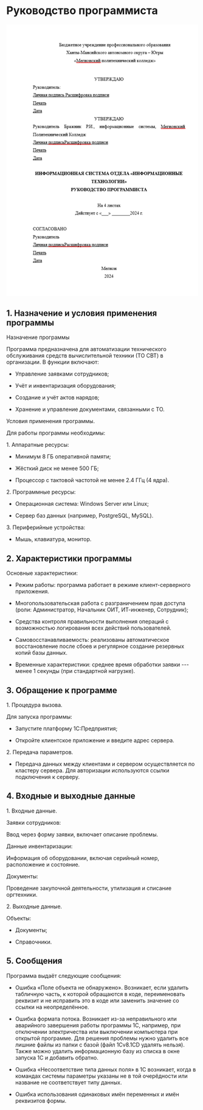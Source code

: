 # Руководство программиста

![](./media/image1.png)

## 1\. Назначение и условия применения программы

Назначение программы

Программа предназначена для автоматизации технического обслуживания
средств вычислительной техники (ТО СВТ) в организации. В функции
включают:

-   Управление заявками сотрудников;

-   Учёт и инвентаризация оборудования;

-   Создание и учёт актов нарядов;

-   Хранение и управление документами, связанными с ТО.

Условия применения программы.

Для работы программы необходимы:

1\. Аппаратные ресурсы:

-   Минимум 8 ГБ оперативной памяти;

-   Жёсткий диск не менее 500 ГБ;

-   Процессор с тактовой частотой не менее 2.4 ГГц (4 ядра).

2\. Программные ресурсы:

-   Операционная система: Windows Server или Linux;

-   Сервер баз данных (например, PostgreSQL, MySQL).

3\. Периферийные устройства:

-   Мышь, клавиатура, монитор.

## 2\. Характеристики программы

Основные характеристики:

-   Режим работы: программа работает в режиме клиент-серверного
    приложения.

-   Многопользовательская работа с разграничением прав доступа (роли:
    Администратор, Начальник ОИТ, ИТ-инженер, Сотрудник);

-   Средства контроля правильности выполнения операций с возможностью
    логирования всех действий пользователей.

-   Самовосстанавливаемость: реализованы автоматическое восстановление
    после сбоев и регулярное создание резервных копий базы данных.

-   Временные характеристики: среднее время обработки заявки --- менее 1
    секунды (при стандартной нагрузке).

## 3\. Обращение к программе

1\. Процедура вызова.

Для запуска программы:

-   Запустите платформу 1С:Предприятия;

-   Откройте клиентское приложение и введите адрес сервера.

2\. Передача параметров.

-   Передача данных между клиентами и сервером осуществляется по
    кластеру сервера. Для авторизации используются ссылки подключения к
    серверу.

## 4\. Входные и выходные данные

1\. Входные данные.

Заявки сотрудников:

Ввод через форму заявки, включает описание проблемы.

Данные инвентаризации:

Информация об оборудовании, включая серийный номер, расположение и
состояние.

Документы:

Проведение закупочной деятельности, утилизация и списание оргтехники.

2\. Выходные данные.

Объекты:

-   Документы;

-   Справочники.

## 5\. Сообщения

Программа выдаёт следующие сообщения:

-   Ошибка «Поле объекта не обнаружено». Возникает, если удалить
    табличную часть, к которой обращаются в коде, переименовать реквизит
    и не исправить это в коде или заменить значение со ссылки на
    неопределённое.

-   Ошибка формата потока. Возникает из-за неправильного или аварийного
    завершения работы программы 1С, например, при отключении
    электричества или выключении компьютера при открытой программе. Для
    решения проблемы нужно удалить все лишние файлы из папки с базой
    (файл 1Cv8.1CD удалять нельзя). Также можно удалить информационную
    базу из списка в окне запуска 1С и добавить обратно.

-   Ошибка «Несоответствие типа данных поля» в 1С возникает, когда в
    командах системы параметры указаны не в той очерёдности или название
    не соответствует типу данных.

-   Ошибка использования одинаковых имён переменных и имён реквизитов
    формы.
